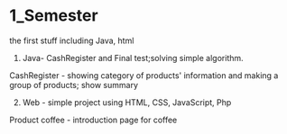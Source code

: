 # 1_Semester
the first stuff including Java, html

1. Java- CashRegister and Final test;solving simple algorithm.

CashRegister - showing category of products' information and making a group of products; show summary

2. Web - simple project using HTML, CSS, JavaScript, Php

Product coffee - introduction page for coffee
